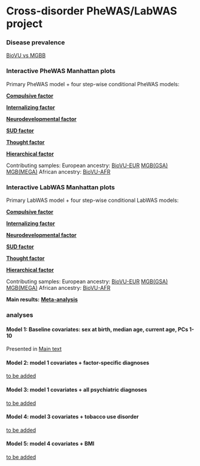 # Cross-disorder PheWAS/LabWAS project

### Disease prevalence 
[BioVU vs MGBB](https://yingjie1101.github.io/cross-disorder/case_prevalence.html)

### Interactive PheWAS Manhattan plots
Primary PheWAS model + four step-wise conditional PheWAS models:

[**Compulsive factor**](https://yingjie1101.github.io/cross-disorder/Manhattan_meta-analysis.html)

[**Internalizing factor**]()

[**Neurodevelopmental factor**]()

[**SUD factor**]()

[**Thought factor**]()

[**Hierarchical factor**]()


Contributing samples:
European ancestry:
[BioVU-EUR](https://yingjie1101.github.io/cross-disorder/Manhattan_BioVU.html)
[MGB(GSA)](https://yingjie1101.github.io/cross-disorder/Manhattan_MGB.GSA.html)
[MGB(MEGA)](https://yingjie1101.github.io/cross-disorder/Manhattan_MGB.MEGA.html)
African ancestry:
[BioVU-AFR]()

### Interactive LabWAS Manhattan plots
Primary LabWAS model + four step-wise conditional LabWAS models:

[**Compulsive factor**]()

[**Internalizing factor**]()

[**Neurodevelopmental factor**]()

[**SUD factor**]()

[**Thought factor**]()

[**Hierarchical factor**]()

Contributing samples:
European ancestry:
[BioVU-EUR]()
[MGB(GSA)]()
[MGB(MEGA)]()
African ancestry:
[BioVU-AFR]()



**Main results:** [**Meta-analysis**](https://yingjie1101.github.io/cross-disorder/Manhattan_meta-analysis.html)

### analyses
#### Model 1: Baseline covariates: sex at birth, median age, current age, PCs 1-10
Presented in [Main text](https://docs.google.com/spreadsheets/d/1tOXFNNVdJeFoduR0pvEYp2JstzpdpaDp/edit?usp=drive_link&ouid=112280523773673764750&rtpof=true&sd=true)
#### Model 2: model 1 covariates + factor-specific diagnoses
[to be added]()
#### Model 3: model 1 covariates + all psychiatric diagnoses
[to be added]()
#### Model 4: model 3 covariates + tobacco use disorder
[to be added]()
#### Model 5: model 4 covariates + BMI
[to be added]()

